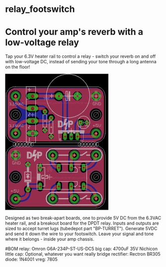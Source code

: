 # relay_footswitch
Control your amp's reverb with a low-voltage relay
================

Tap your 6.3V heater rail to control a relay - switch your reverb on and off with low-voltage DC, instead of sending your tone through a long antenna on the floor!

![Printed Board](/footswitch.brd.png?raw=true)

Designed as two break-apart boards, one to provide 5V DC from the 6.3VAC heater rail, and a breakout board for the DPDT relay.
Inputs and outputs are sized to accept turret lugs (tubedepot part "BP-TURRET").
Generate 5VDC and send it down the wire to your footswitch.  Leave your signal and tone where it belongs - inside your amp chassis.

#BOM
relay:              Omron G6A-234P-ST-US-DC5
big cap:            4700uF 35V Nichicon
little cap:         Optional, whatever you want really
bridge rectifier:   Rectron BR305 
diode:              1N4001 
vreg:               7805 
